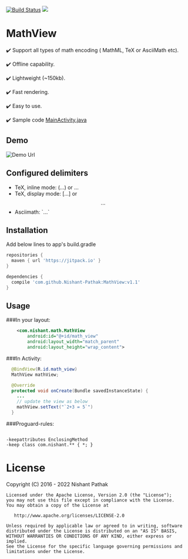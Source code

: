 [![Build Status](https://travis-ci.org/Nishant-Pathak/MathView.svg?branch=master)](https://travis-ci.org/Nishant-Pathak/MathView)
[![](https://jitpack.io/v/Nishant-Pathak/MathView.svg)](https://jitpack.io/#Nishant-Pathak/MathView)
# MathView

:heavy_check_mark: Support all types of math encoding ( MathML, TeX or AsciiMath etc).

:heavy_check_mark: Offline capability.

:heavy_check_mark: Lightweight (~150kb).

:heavy_check_mark: Fast rendering.

:heavy_check_mark: Easy to use.

:heavy_check_mark: Sample code [MainActivity.java](/app/src/main/java/com/nishant/mathsample/MainActivity.java)

Demo
----
![Demo Url](/demo.gif)

Configured delimiters
---------------------
* TeX, inline mode: \(...\) or $...$
* TeX, display mode: \[...\] or $$...$$
* Asciimath: \`...\`

Installation
------------
Add below lines to app's build.gradle

```groovy
repositories {
  maven { url 'https://jitpack.io' }
}
```
```groovy
dependencies {
  compile 'com.github.Nishant-Pathak:MathView:v1.1'
}
```

Usage
-----
###In your layout:
```xml
    <com.nishant.math.MathView
        android:id="@+id/math_view"
        android:layout_width="match_parent"
        android:layout_height="wrap_content">
```
###In Activity:
```java
  @BindView(R.id.math_view)
  MathView mathView;

  @Override
  protected void onCreate(Bundle savedInstanceState) {
    ...
    // update the view as below
    mathView.setText("`2+3 = 5`")
  }
```


###Proguard-rules:
```

-keepattributes EnclosingMethod
-keep class com.nishant.** { *; }
```

License
=======
Copyright (C) 2016 - 2022 Nishant Pathak

    Licensed under the Apache License, Version 2.0 (the "License");
    you may not use this file except in compliance with the License.
    You may obtain a copy of the License at

       http://www.apache.org/licenses/LICENSE-2.0

    Unless required by applicable law or agreed to in writing, software
    distributed under the License is distributed on an "AS IS" BASIS,
    WITHOUT WARRANTIES OR CONDITIONS OF ANY KIND, either express or implied.
    See the License for the specific language governing permissions and
    limitations under the License.
